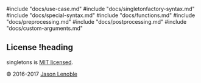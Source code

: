 #include "docs/use-case.md"
#include "docs/singletonfactory-syntax.md"
#include "docs/special-syntax.md"
#include "docs/functions.md"
#include "docs/preprocessing.md"
#include "docs/postprocessing.md"
#include "docs/custom-arguments.md"

## License !heading

singletons is [MIT licensed](./LICENSE).

© 2016-2017 [Jason Lenoble](mailto:jason.lenoble@gmail.com)
